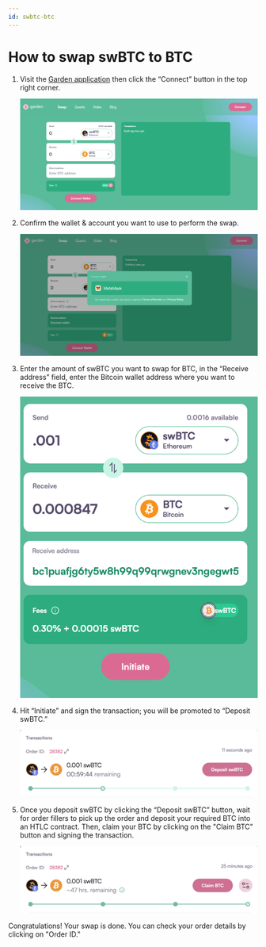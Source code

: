 ```yaml
---
id: swbtc-btc
---
```


# How to swap swBTC to BTC

1. Visit the [Garden application](https://app.garden.finance/swap/) then click the “Connect” button in the top right corner.

   ![step 1](../../../images/guide-swbtc-btc-1.png)

4. Confirm the wallet & account you want to use to perform the swap. 

   ![step 2](../../../images/guide-swbtc-btc-2.png)

6. Enter the amount of swBTC you want to swap for BTC, in the “Receive address” field, enter the Bitcoin  wallet address where you want to receive the BTC.

   ![step 3](../../../images/guide-swbtc-btc-3.png)

8. Hit “Initiate” and sign the transaction; you will be promoted to “Deposit swBTC.”  

   ![step 4](../../../images/guide-swbtc-btc-4.png)

10. Once you deposit swBTC by clicking the “Deposit swBTC” button, wait for order fillers to pick up the order and deposit your required BTC into an HTLC contract. Then, claim your BTC by clicking on the "Claim BTC" button and signing the transaction.

    ![step 5](../../../images/guide-swbtc-btc-5.png)

Congratulations! Your swap is done. You can check your order details by clicking on "Order ID."

